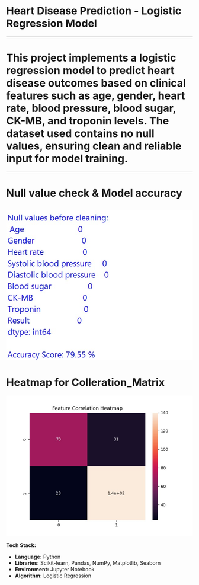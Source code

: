 # Heart Disease Prediction - Logistic Regression Model
---
# This project implements a logistic regression model to predict heart disease outcomes based on clinical features such as age, gender, heart rate, blood pressure, blood sugar, CK-MB, and troponin levels. The dataset used contains no null values, ensuring clean and reliable input for model training.
---
# Null value check & Model accuracy
![img removed by user](https://github.com/Arjjun-S/heart_attack-logisticReggresion/blob/2db5111ef12cbc916c43482d9e9b7d18e5b8843f/preprocessing.jpeg)
---
# Heatmap for Colleration_Matrix
![img removed by user](https://github.com/Arjjun-S/heart_attack-logisticReggresion/blob/2db5111ef12cbc916c43482d9e9b7d18e5b8843f/heatmap.jpeg)

**Tech Stack:**

* **Language:** Python
* **Libraries:** Scikit-learn, Pandas, NumPy, Matplotlib, Seaborn
* **Environment:** Jupyter Notebook
* **Algorithm:** Logistic Regression



